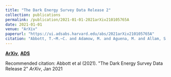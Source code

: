 ```yaml
---
title: "The Dark Energy Survey Data Release 2"
collection: publications
permalink: /publication/2021-01-01-2021arXiv210105765A
date: 2021-01-01
venue: "ArXiv"
paperurl: "https://ui.adsabs.harvard.edu/abs/2021arXiv210105765A"
citation: "Abbott, T.~M.~C. and Adamow, M. and Aguena, M. and Allam, S. and Amon, A. and Avila, S. and Bacon, D. and Banerji, M. and Bechtol, K. and Becker, M.~R. and Bernstein, G.~M. and Bertin, E. and Bhargava, S. and Bridle, S.~L. and Brooks, D. and Burke, D.~L. and Carnero Rosell, A. and Carrasco Kind, M. and Carretero, J. and Castander, F.~J. and Cawthon, R. and Chang, C. and Choi, A. and Conselice, C. and Costanzi, M. and Crocce, M. and da Costa, L.~N. and Davis, T.~M. and De Vicente, J. and DeRose, J. and Desai, S. and Diehl, H.~T. and Dietrich, J.~P. and Drlica-Wagner, A. and Eckert, K. and Elvin-Poole, J. and Everett, S. and Evrard, A.~E. and Ferrero, I. and Fert'e, A. and Flaugher, B. and Fosalba, P. and Friedel, D. and Frieman, J. and Garc'ia-Bellido, J. and Gelman, L. and Gerdes, D.~W. and Giannantonio, T. and Gill, M. and Gruen, D. and Gruendl, R.~A. and Gschwend, J. and Gutierrez, G. and Hartley, W.~G. and Hinton, S.~R. and Hollowood, D.~L. and Huterer, D. and James, D.~J. and Jeltema, T. and Johnson, M.~D. and Kent, S. and Kron, R. and Kuehn, K. and Kuropatkin, N. and Lahav, O. and Li, T.~S. and Lidman, C. and Lin, H. and MacCrann, N. and Maia, M.~A.~G. and Manning, T. and March, M. and Marshall, J.~L. and Martini, P. and Melchior, P. and Menanteau, F. and Miquel, R. and Morgan, R. and Myles, J. and Neilsen, E. and Ogando, R.~L.~C. and Palmese, A. and Paz-Chinch'on, F. and Petravick, D. and Pieres, A. and Plazas, A.~A. and Pond, C. and Rodriguez-Monroy, M. and Romer, A.~K. and Roodman, A. and Rykoff, E.~S. and Sako, M. and Sanchez, E. and Santiago, B. and Serrano, S. and Sevilla-Noarbe, I. and Allyn. Smith, J. and Smith, M. and Soares-Santos, M. and Suchyta, E. and Swanson, M.~E.~C. and Tarle, G. and Thomas, D. and To, C. and Tremblay, P.~E. and Troxel, M.~A. and Tucker, D.~L. and Turner, D. J and Varga, T.~N. and Walker, A.~R. and Wechsler, R.~H. and Weller, J. and Wester, W. and Wilkinson, R.~D. and Yanny, B. and Zhang, Y. and Nikutta, R. and Fitzpatrick, M. and Jacques, A. and Scott, A. and Olsen, K. and Huang, L. and Herrera, D. and Juneau, S. and Nidever, D. and Weaver, B.~A. and Adean, C. and Correia, V. and de Freitas, M. and Freitas, F.~N. and Singulani, C. and Vila-Verde, G.. &quot;The Dark Energy Survey Data Release 2.&quot; <i>ArXiv</i>, Jan 2021"
---
```


[**ArXiv**](https://arxiv.org/abs/2101.05765), [**ADS**](https://ui.adsabs.harvard.edu/abs/2021arXiv210105765A)

Recommended citation: Abbott et al (2021). "The Dark Energy Survey Data Release 2" <i>ArXiv</i>, Jan 2021
